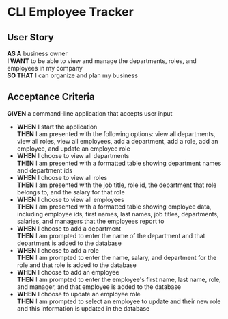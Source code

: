 # CLI Employee Tracker

## User Story
**AS A** business owner<br>
**I WANT** to be able to view and manage the departments, roles, and employees in my company<br>
**SO THAT** I can organize and plan my business

## Acceptance Criteria
**GIVEN** a command-line application that accepts user input
- **WHEN** I start the application<br>
**THEN** I am presented with the following options: view all departments, view all roles, view all employees, add a department, add a role, add an employee, and update an employee role
- **WHEN** I choose to view all departments<br>
**THEN** I am presented with a formatted table showing department names and department ids
- **WHEN** I choose to view all roles<br>
**THEN** I am presented with the job title, role id, the department that role belongs to, and the salary for that role
- **WHEN** I choose to view all employees<br>
**THEN** I am presented with a formatted table showing employee data, including employee ids, first names, last names, job titles, departments, salaries, and managers that the employees report to
- **WHEN** I choose to add a department<br>
**THEN** I am prompted to enter the name of the department and that department is added to the database
- **WHEN** I choose to add a role<br>
**THEN** I am prompted to enter the name, salary, and department for the role and that role is added to the database
- **WHEN** I choose to add an employee<br>
**THEN** I am prompted to enter the employee's first name, last name, role, and manager, and that employee is added to the database
- **WHEN** I choose to update an employee role<br>
**THEN** I am prompted to select an employee to update and their new role and this information is updated in the database